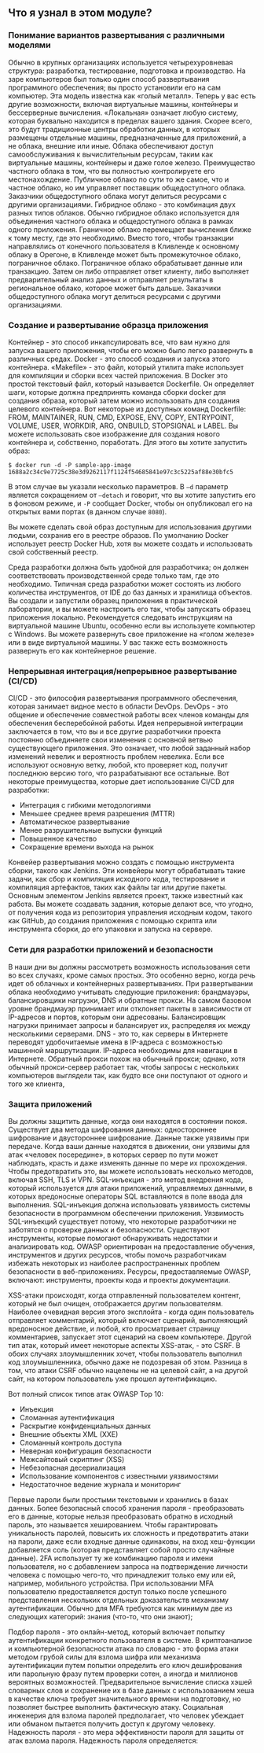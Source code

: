 <!-- 6.6.1 -->
## Что я узнал в этом модуле?

### Понимание вариантов развертывания с различными моделями

Обычно в крупных организациях используется четырехуровневая структура: разработка, тестирование, подготовка и производство. На заре компьютеров был только один способ развертывания программного обеспечения; вы просто установили его на сам компьютер. Эта модель известна как «голый металл». Теперь у вас есть другие возможности, включая виртуальные машины, контейнеры и бессерверные вычисления. «Локальная» означает любую систему, которая буквально находится в пределах вашего здания. Скорее всего, это будут традиционные центры обработки данных, в которых размещены отдельные машины, предназначенные для приложений, а не облака, внешние или иные. Облака обеспечивают доступ самообслуживания к вычислительным ресурсам, таким как виртуальные машины, контейнеры и даже голое железо. Преимущество частного облака в том, что вы полностью контролируете его местонахождение. Публичное облако по сути то же самое, что и частное облако, но им управляет поставщик общедоступного облака. Заказчики общедоступного облака могут делиться ресурсами с другими организациями. Гибридное облако - это комбинация двух разных типов облаков. Обычно гибридное облако используется для объединения частного облака и общедоступного облака в рамках одного приложения. Граничное облако перемещает вычисления ближе к тому месту, где это необходимо. Вместо того, чтобы транзакции направлялись от конечного пользователя в Кливленде к основному облаку в Орегоне, в Кливленде может быть промежуточное облако, пограничное облако. Пограничное облако обрабатывает данные или транзакцию. Затем он либо отправляет ответ клиенту, либо выполняет предварительный анализ данных и отправляет результаты в региональное облако, которое может быть дальше. Заказчики общедоступного облака могут делиться ресурсами с другими организациями.

### Создание и развертывание образца приложения

Контейнер - это способ инкапсулировать все, что вам нужно для запуска вашего приложения, чтобы его можно было легко развернуть в различных средах. Docker - это способ создания и запуска этого контейнера. «Makefile» - это файл, который утилита make использует для компиляции и сборки всех частей приложения. В Docker это простой текстовый файл, который называется Dockerfile. Он определяет шаги, которые должна предпринять команда сборки docker для создания образа, который затем можно использовать для создания целевого контейнера. Вот некоторые из доступных команд Dockerfile: FROM, MAINTAINER, RUN, CMD, EXPOSE, ENV, COPY, ENTRYPOINT, VOLUME, USER, WORKDIR, ARG, ONBUILD, STOPSIGNAL и LABEL. Вы можете использовать свое изображение для создания нового контейнера и, собственно, поработать. Для этого вы хотите запустить образ:

```
$ docker run -d -P sample-app-image
1688a2c34c9e7725c38e3d9262117f1124f54685841e97c3c5225af88e30bfc5
```

В этом случае вы указали несколько параметров. В `–d` параметр является сокращением от `–detach` и говорит, что вы хотите запустить его в фоновом режиме, и `-P` сообщает Docker, чтобы он опубликовал его на открытых вами портах (в данном случае `8080`).

Вы можете сделать свой образ доступным для использования другими людьми, сохранив его в реестре образов. По умолчанию Docker использует реестр Docker Hub, хотя вы можете создать и использовать свой собственный реестр.

Среда разработки должна быть удобной для разработчика; он должен соответствовать производственной среде только там, где это необходимо. Типичная среда разработки может состоять из любого количества инструментов, от IDE до баз данных и хранилища объектов. Вы создали и запустили образец приложения в практической лаборатории, и вы можете настроить его так, чтобы запускать образец приложения локально. Рекомендуется следовать инструкциям на виртуальной машине Ubuntu, особенно если вы используете компьютер с Windows. Вы можете развернуть свое приложение на «голом железе» или в виде виртуальной машины. У вас также есть возможность развернуть его как контейнерное решение.

### Непрерывная интеграция/непрерывное развертывание (CI/CD)

CI/CD - это философия развертывания программного обеспечения, которая занимает видное место в области DevOps. DevOps - это общение и обеспечение совместной работы всех членов команды для обеспечения бесперебойной работы. Идея непрерывной интеграции заключается в том, что вы и все другие разработчики проекта постоянно объединяете свои изменения с основной ветвью существующего приложения. Это означает, что любой заданный набор изменений невелик и вероятность проблем невелика. Если все используют основную ветку, любой, кто проверяет код, получит последнюю версию того, что разрабатывают все остальные. Вот некоторые преимущества, которые дает использование CI/CD для разработки:

* Интеграция с гибкими методологиями
* Меньшее среднее время разрешения (MTTR)
* Автоматическое развертывание
* Менее разрушительные выпуски функций
* Повышенное качество
* Сокращение времени выхода на рынок

Конвейер развертывания можно создать с помощью инструмента сборки, такого как Jenkins. Эти конвейеры могут обрабатывать такие задачи, как сбор и компиляция исходного кода, тестирование и компиляция артефактов, таких как файлы tar или другие пакеты. Основным элементом Jenkins является проект, также известный как работа. Вы можете создавать задания, которые делают все, что угодно, от получения кода из репозитория управления исходным кодом, такого как GitHub, до создания приложения с помощью скрипта или инструмента сборки, до его упаковки и запуска на сервере.

### Сети для разработки приложений и безопасности

В наши дни вы должны рассмотреть возможность использования сети во всех случаях, кроме самых простых. Это особенно верно, когда речь идет об облачных и контейнерных развертываниях. При развертывании облака необходимо учитывать следующие приложения: брандмауэры, балансировщики нагрузки, DNS и обратные прокси. На самом базовом уровне брандмауэр принимает или отклоняет пакеты в зависимости от IP-адресов и портов, которым они адресованы. Балансировщик нагрузки принимает запросы и балансирует их, распределяя их между несколькими серверами. DNS - это то, как серверы в Интернете переводят удобочитаемые имена в IP-адреса с возможностью машинной маршрутизации. IP-адреса необходимы для навигации в Интернете. Обратный прокси похож на обычный прокси; однако, хотя обычный прокси-сервер работает так, чтобы запросы с нескольких компьютеров выглядели так, как будто все они поступают от одного и того же клиента,

### Защита приложений

Вы должны защитить данные, когда они находятся в состоянии покоя. Существует два метода шифрования данных: одностороннее шифрование и двустороннее шифрование. Данные также уязвимы при передаче. Когда ваши данные находятся в движении, они уязвимы для атак «человек посередине», в которых сервер по пути может наблюдать, красть и даже изменять данные по мере их прохождения. Чтобы предотвратить это, вы можете использовать несколько методов, включая SSH, TLS и VPN. SQL-инъекция - это метод внедрения кода, который используется для атаки приложений, управляемых данными, в которых вредоносные операторы SQL вставляются в поле ввода для выполнения. SQL-инъекция должна использовать уязвимость системы безопасности в программном обеспечении приложения. Уязвимость SQL-инъекций существует потому, что некоторые разработчики не заботятся о проверке данных и безопасности. Существуют инструменты, которые помогают обнаруживать недостатки и анализировать код. OWASP ориентирован на предоставление обучения, инструментов и других ресурсов, чтобы помочь разработчикам избежать некоторых из наиболее распространенных проблем безопасности в веб-приложениях. Ресурсы, предоставляемые OWASP, включают: инструменты, проекты кода и проекты документации.

XSS-атаки происходят, когда отправленный пользователем контент, который не был очищен, отображается другим пользователям. Наиболее очевидная версия этого эксплойта - когда один пользователь отправляет комментарий, который включает сценарий, выполняющий вредоносное действие, и любой, кто просматривает страницу комментариев, запускает этот сценарий на своем компьютере. Другой тип атак, который имеет некоторые аспекты XSS-атак, - это CSRF. В обоих случаях злоумышленник хочет, чтобы пользователь выполнил код злоумышленника, обычно даже не подозревая об этом. Разница в том, что атаки CSRF обычно нацелены не на целевой сайт, а на другой сайт, на котором пользователь уже прошел аутентификацию.

Вот полный список типов атак OWASP Top 10:

* Инъекция
* Сломанная аутентификация
* Раскрытие конфиденциальных данных
* Внешние объекты XML (XXE)
* Сломанный контроль доступа
* Неверная конфигурация безопасности
* Межсайтовый скриптинг (XSS)
* Небезопасная десериализация
* Использование компонентов с известными уязвимостями
* Недостаточное ведение журнала и мониторинг

Первые пароли были простыми текстовыми и хранились в базах данных. Более безопасный способ хранения пароля - преобразовать его в данные, которые нельзя преобразовать обратно в исходный пароль, это называется хешированием. Чтобы гарантировать уникальность паролей, повысить их сложность и предотвратить атаки на пароли, даже если входные данные одинаковы, на вход хеш-функции добавляется соль (которая представляет собой просто случайные данные). 2FA использует ту же комбинацию пароля и имени пользователя, но с добавлением запроса на подтверждение личности человека с помощью чего-то, что принадлежит только ему или ей, например, мобильного устройства. При использовании MFA пользователю предоставляется доступ только после успешного представления нескольких отдельных доказательств механизму аутентификации. Обычно для MFA требуются как минимум две из следующих категорий: знания (что-то, что они знают);

Подбор пароля - это онлайн-метод, который включает попытку аутентификации конкретного пользователя в системе. В криптоанализе и компьютерной безопасности атака по словарю - это форма атаки методом грубой силы для взлома шифра или механизма аутентификации путем попытки определить его ключ дешифрования или парольную фразу путем проверки сотен, а иногда и миллионов вероятных возможностей. Предварительное вычисление списка хэшей словарных слов и сохранение их в базе данных с использованием хеша в качестве ключа требует значительного времени на подготовку, но позволяет быстрее выполнить фактическую атаку. Социальная инженерия для взлома паролей предполагает, что человек убеждает или обманом пытается получить доступ к другому человеку. Надежность пароля - это мера эффективности пароля для защиты от атак взлома пароля. Надежность пароля определяется:

<!-- 6.6.2 -->
<!-- quiz -->
